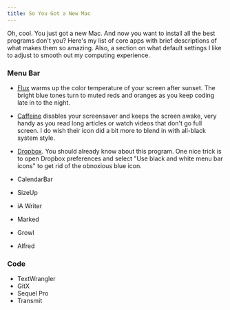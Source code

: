 ```yaml
---
title: So You Got a New Mac
---
```


Oh, cool. You just got a new Mac. And now you want to install all the best programs don't you? Here's my list of core apps with brief descriptions of what makes them so amazing. Also, a section on what default settings I like to adjust to smooth out my computing experience.

### Menu Bar
- [Flux](http://stereopsis.com/flux/) warms up the color temperature of your screen after sunset. The bright blue tones turn to muted reds and oranges as you keep coding late in to the night.
- [Caffeine](http://itunes.apple.com/us/app/caffeine/id411246225?mt=12) disables your screensaver and keeps the screen awake, very handy as you read long articles or watch videos that don't go full screen. I do wish their icon did a bit more to blend in with all-black system style.
- [Dropbox](http://www.dropbox.com/). You should already know about this program. One nice trick is to open Dropbox preferences and select "Use black and white menu bar icons" to get rid of the obnoxious blue icon.
- CalendarBar

- SizeUp
- iA Writer
- Marked
- Growl
- Alfred


### Code
- TextWrangler
- GitX
- Sequel Pro
- Transmit